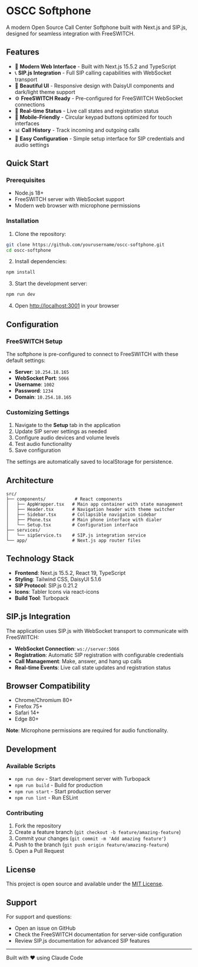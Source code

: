 # OSCC Softphone

A modern Open Source Call Center Softphone built with Next.js and SIP.js, designed for seamless integration with FreeSWITCH.

## Features

- 🎯 **Modern Web Interface** - Built with Next.js 15.5.2 and TypeScript
- 📞 **SIP.js Integration** - Full SIP calling capabilities with WebSocket transport
- 🎨 **Beautiful UI** - Responsive design with DaisyUI components and dark/light theme support
- ⚙️ **FreeSWITCH Ready** - Pre-configured for FreeSWITCH WebSocket connections
- 🔄 **Real-time Status** - Live call states and registration status
- 📱 **Mobile-Friendly** - Circular keypad buttons optimized for touch interfaces
- 📊 **Call History** - Track incoming and outgoing calls
- 🔧 **Easy Configuration** - Simple setup interface for SIP credentials and audio settings

## Quick Start

### Prerequisites

- Node.js 18+ 
- FreeSWITCH server with WebSocket support
- Modern web browser with microphone permissions

### Installation

1. Clone the repository:
```bash
git clone https://github.com/yourusername/oscc-softphone.git
cd oscc-softphone
```

2. Install dependencies:
```bash
npm install
```

3. Start the development server:
```bash
npm run dev
```

4. Open [http://localhost:3001](http://localhost:3001) in your browser

## Configuration

### FreeSWITCH Setup

The softphone is pre-configured to connect to FreeSWITCH with these default settings:

- **Server**: `10.254.18.165`
- **WebSocket Port**: `5066`
- **Username**: `1002`
- **Password**: `1234`
- **Domain**: `10.254.18.165`

### Customizing Settings

1. Navigate to the **Setup** tab in the application
2. Update SIP server settings as needed
3. Configure audio devices and volume levels
4. Test audio functionality
5. Save configuration

The settings are automatically saved to localStorage for persistence.

## Architecture

```
src/
├── components/           # React components
│   ├── AppWrapper.tsx   # Main app container with state management
│   ├── Header.tsx       # Navigation header with theme switcher
│   ├── Sidebar.tsx      # Collapsible navigation sidebar
│   ├── Phone.tsx        # Main phone interface with dialer
│   └── Setup.tsx        # Configuration interface
├── services/
│   └── sipService.ts    # SIP.js integration service
└── app/                 # Next.js app router files
```

## Technology Stack

- **Frontend**: Next.js 15.5.2, React 19, TypeScript
- **Styling**: Tailwind CSS, DaisyUI 5.1.6
- **SIP Protocol**: SIP.js 0.21.2
- **Icons**: Tabler Icons via react-icons
- **Build Tool**: Turbopack

## SIP.js Integration

The application uses SIP.js with WebSocket transport to communicate with FreeSWITCH:

- **WebSocket Connection**: `ws://server:5066`
- **Registration**: Automatic SIP registration with configurable credentials
- **Call Management**: Make, answer, and hang up calls
- **Real-time Events**: Live call state updates and registration status

## Browser Compatibility

- Chrome/Chromium 80+
- Firefox 75+
- Safari 14+
- Edge 80+

**Note**: Microphone permissions are required for audio functionality.

## Development

### Available Scripts

- `npm run dev` - Start development server with Turbopack
- `npm run build` - Build for production
- `npm run start` - Start production server
- `npm run lint` - Run ESLint

### Contributing

1. Fork the repository
2. Create a feature branch (`git checkout -b feature/amazing-feature`)
3. Commit your changes (`git commit -m 'Add amazing feature'`)
4. Push to the branch (`git push origin feature/amazing-feature`)
5. Open a Pull Request

## License

This project is open source and available under the [MIT License](LICENSE).

## Support

For support and questions:

- Open an issue on GitHub
- Check the FreeSWITCH documentation for server-side configuration
- Review SIP.js documentation for advanced SIP features

---

Built with ❤️ using Claude Code